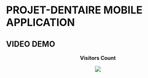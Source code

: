 # PROJET-DENTAIRE MOBILE APPLICATION


## VIDEO DEMO

<!--  https://github.com/ayoubrakine/PROJET-DENTAIRE/assets/117600764/e2a3cb8b-4258-48ab-8128-321f1190c4b4 


## Data sent to the database

![image](https://github.com/ayoubrakine/PROJET-DENTAIRE/assets/117600764/dd8e2e18-fbe4-4d3b-8dcb-44676013605e)

-->

<div align="center">
 <b style = {font-weight: 600}>Visitors Count</b>

<p align="center"><img align="center" src="https://profile-counter.glitch.me/{ayoubrakine}/count.svg" /></p> 
<br>
</div>
